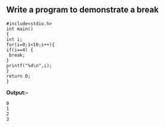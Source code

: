 ## Write a program to demonstrate a break
```
#include<stdio.h>
int main()
{
int i;
for(i=0;1<10;i++){
if(i==4) {
 break;
}
printf("%d\n",i);
}
return 0;
}
```
**Output:-**
```
0
1
2
3
```
